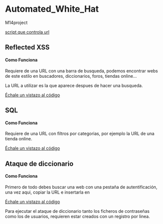 # Automated_White_Hat
M14project
<!-- This content will not appear in the rendered Markdown -->

[script que controla url](https://github.com/Jose-Paco/Automated_White_Hat/blob/ataques/checkurl.sh)
## Reflected XSS
#### Como Funciona

Requiere de una URL con una barra de busqueda, podemos encontrar webs de este estilo en buscadores, diccionarios, foros, tiendas online...

La URL a utilizar es la que aparece despues de hacer una busqueda.

[Échale un vistazo al código](https://github.com/Jose-Paco/Automated_White_Hat/blob/ataques/xss.sh)

## SQL
#### Como Funciona

Requiere de una URL con filtros por categorias, por ejemplo la URL de una tienda online.

[Échale un vistazo al código](https://github.com/Jose-Paco/Automated_White_Hat/blob/ataques/sqli.sh)

## Ataque de diccionario
#### Como Funciona
Primero de todo debes buscar una web con una pestaña de autentificación, una vez aqui, copiar la URL e insertarla en 

[Échale un vistazo al código](https://github.com/Jose-Paco/Automated_White_Hat/blob/ataques/diccionario.sh)

Para ejecutar el ataque de diccionario tanto los ficheros de contraseñas como los de usuarios, requieren estar creados con un registro por linea.
